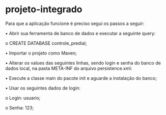 # projeto-integrado

Para que a aplicação funcione é preciso segui os passos a seguir:


•	Abrir sua ferramenta de banco de dados e executar a seguinte query:

  o	CREATE DATABASE controle_predial;
  
•	Importar o projeto como Maven;

•	Alterar os values das seguintes linhas, sendo login e senha do banco de dados local, na pasta META-INF do arquivo persistence.xml:

<property name="javax.persistence.jdbc.user" value="alunos" />

<property name="javax.persistence.jdbc.password" value="usjt@but2010" />

•	Execute a classe main do pacote init e aguarde a instalação do banco;

•	Usar os seguintes dados de login:

  o	Login: usuario;
  
  o	Senha: 123;
